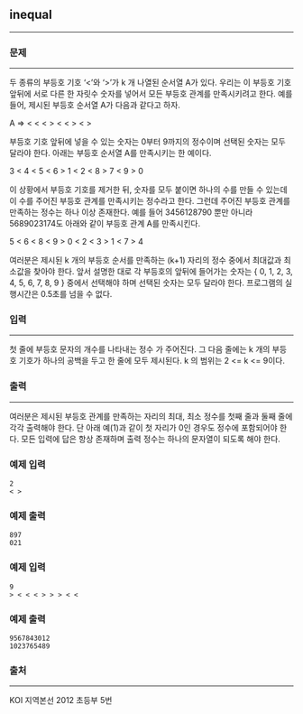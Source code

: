 ## inequal
***
### 문제
***

두 종류의 부등호 기호 ‘<’와 ‘>’가 k 개 나열된 순서열 A가 있다. 우리는 이 부등호 기호 앞뒤에 서로 다른 한 자릿수 숫자를 넣어서 모든 부등호 관계를 만족시키려고 한다. 예를 들어, 제시된 부등호 순서열 A가 다음과 같다고 하자.

A ⇒ < < < > < < > < >

부등호 기호 앞뒤에 넣을 수 있는 숫자는 0부터 9까지의 정수이며 선택된 숫자는 모두 달라야 한다. 아래는 부등호 순서열 A를 만족시키는 한 예이다.

3 < 4 < 5 < 6 > 1 < 2 < 8 > 7 < 9 > 0

이 상황에서 부등호 기호를 제거한 뒤, 숫자를 모두 붙이면 하나의 수를 만들 수 있는데 이 수를 주어진 부등호 관계를 만족시키는 정수라고 한다. 그런데 주어진 부등호 관계를 만족하는 정수는 하나 이상 존재한다. 예를 들어 3456128790 뿐만 아니라 5689023174도 아래와 같이 부등호 관계 A를 만족시킨다.

5 < 6 < 8 < 9 > 0 < 2 < 3 > 1 < 7 > 4

여러분은 제시된 k 개의 부등호 순서를 만족하는 (k+1) 자리의 정수 중에서 최대값과 최소값을 찾아야 한다. 앞서 설명한 대로 각 부등호의 앞뒤에 들어가는 숫자는 { 0, 1, 2, 3, 4, 5, 6, 7, 8, 9 } 중에서 선택해야 하며 선택된 숫자는 모두 달라야 한다. 프로그램의 실행시간은 0.5초를 넘을 수 없다.


### 입력
***
첫 줄에 부등호 문자의 개수를 나타내는 정수 가 주어진다. 그 다음 줄에는 k 개의 부등호 기호가 하나의 공백을 두고 한 줄에 모두 제시된다. k 의 범위는 2 <= k <= 9이다.


### 출력
***
여러분은 제시된 부등호 관계를 만족하는 자리의 최대, 최소 정수를 첫째 줄과 둘째 줄에 각각 출력해야 한다. 단 아래 예(1)과 같이 첫 자리가 0인 경우도 정수에 포함되어야 한다. 모든 입력에 답은 항상 존재하며 출력 정수는 하나의 문자열이 되도록 해야 한다.


### 예제 입력
```
2
< >
```
### 예제 출력
```
897
021
```

### 예제 입력
```
9
> < < < > > > < <
```
### 예제 출력
```
9567843012
1023765489
```

### 출처
***
KOI 지역본선 2012 초등부 5번  